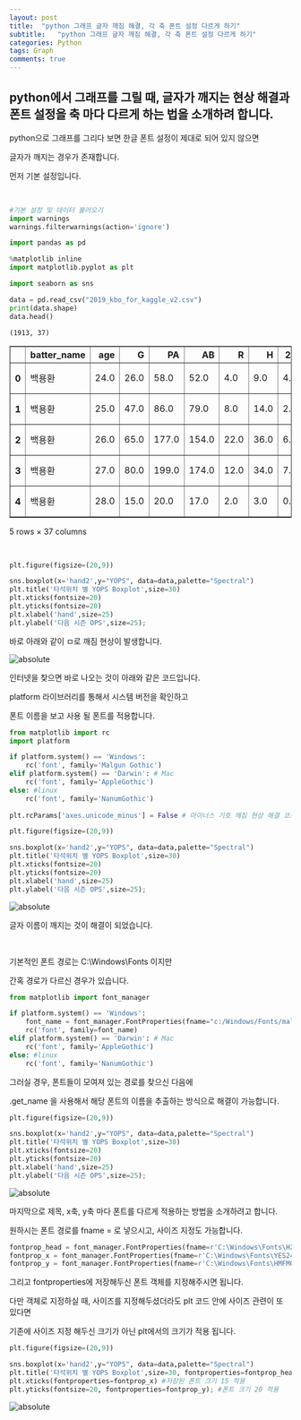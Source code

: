 ```yaml
---
layout: post
title:  "python 그래프 글자 깨짐 해결, 각 축 폰트 설정 다르게 하기"
subtitle:   "python 그래프 글자 깨짐 해결, 각 축 폰트 설정 다르게 하기"
categories: Python
tags: Graph
comments: true
---
```


## python에서 그래프를 그릴 때, 글자가 깨지는 현상 해결과 폰트 설정을 축 마다 다르게 하는 법을 소개하려 합니다.

python으로 그래프를 그리다 보면 한글 폰트 설정이 제대로 되어 있지 않으면

글자가 깨지는 경우가 존재합니다.

먼저 기본 설정입니다.

<br/>

```python
#기본 설정 및 데이터 불러오기
import warnings
warnings.filterwarnings(action='ignore')

import pandas as pd

%matplotlib inline
import matplotlib.pyplot as plt

import seaborn as sns

data = pd.read_csv("2019_kbo_for_kaggle_v2.csv")
print(data.shape)
data.head()
```

    (1913, 37)
    

<div>
<style scoped>
    .dataframe tbody tr th:only-of-type {
        vertical-align: middle;
    }

    .dataframe tbody tr th {
        vertical-align: top;
    }

    .dataframe thead th {
        text-align: right;
    }
</style>
<table border="1" class="dataframe">
  <thead>
    <tr style="text-align: right;">
      <th></th>
      <th>batter_name</th>
      <th>age</th>
      <th>G</th>
      <th>PA</th>
      <th>AB</th>
      <th>R</th>
      <th>H</th>
      <th>2B</th>
      <th>3B</th>
      <th>HR</th>
      <th>...</th>
      <th>tp</th>
      <th>1B</th>
      <th>FBP</th>
      <th>avg</th>
      <th>OBP</th>
      <th>SLG</th>
      <th>OPS</th>
      <th>p_year</th>
      <th>YAB</th>
      <th>YOPS</th>
    </tr>
  </thead>
  <tbody>
    <tr>
      <th>0</th>
      <td>백용환</td>
      <td>24.0</td>
      <td>26.0</td>
      <td>58.0</td>
      <td>52.0</td>
      <td>4.0</td>
      <td>9.0</td>
      <td>4.0</td>
      <td>0.0</td>
      <td>0.0</td>
      <td>...</td>
      <td>포수</td>
      <td>5.0</td>
      <td>6.0</td>
      <td>0.173</td>
      <td>0.259</td>
      <td>0.250</td>
      <td>0.509</td>
      <td>2014</td>
      <td>79.0</td>
      <td>0.580</td>
    </tr>
    <tr>
      <th>1</th>
      <td>백용환</td>
      <td>25.0</td>
      <td>47.0</td>
      <td>86.0</td>
      <td>79.0</td>
      <td>8.0</td>
      <td>14.0</td>
      <td>2.0</td>
      <td>0.0</td>
      <td>4.0</td>
      <td>...</td>
      <td>포수</td>
      <td>8.0</td>
      <td>5.0</td>
      <td>0.177</td>
      <td>0.226</td>
      <td>0.354</td>
      <td>0.580</td>
      <td>2015</td>
      <td>154.0</td>
      <td>0.784</td>
    </tr>
    <tr>
      <th>2</th>
      <td>백용환</td>
      <td>26.0</td>
      <td>65.0</td>
      <td>177.0</td>
      <td>154.0</td>
      <td>22.0</td>
      <td>36.0</td>
      <td>6.0</td>
      <td>0.0</td>
      <td>10.0</td>
      <td>...</td>
      <td>포수</td>
      <td>20.0</td>
      <td>20.0</td>
      <td>0.234</td>
      <td>0.316</td>
      <td>0.468</td>
      <td>0.784</td>
      <td>2016</td>
      <td>174.0</td>
      <td>0.581</td>
    </tr>
    <tr>
      <th>3</th>
      <td>백용환</td>
      <td>27.0</td>
      <td>80.0</td>
      <td>199.0</td>
      <td>174.0</td>
      <td>12.0</td>
      <td>34.0</td>
      <td>7.0</td>
      <td>0.0</td>
      <td>4.0</td>
      <td>...</td>
      <td>포수</td>
      <td>23.0</td>
      <td>20.0</td>
      <td>0.195</td>
      <td>0.276</td>
      <td>0.305</td>
      <td>0.581</td>
      <td>2017</td>
      <td>17.0</td>
      <td>0.476</td>
    </tr>
    <tr>
      <th>4</th>
      <td>백용환</td>
      <td>28.0</td>
      <td>15.0</td>
      <td>20.0</td>
      <td>17.0</td>
      <td>2.0</td>
      <td>3.0</td>
      <td>0.0</td>
      <td>0.0</td>
      <td>0.0</td>
      <td>...</td>
      <td>포수</td>
      <td>3.0</td>
      <td>3.0</td>
      <td>0.176</td>
      <td>0.300</td>
      <td>0.176</td>
      <td>0.476</td>
      <td>2018</td>
      <td>47.0</td>
      <td>0.691</td>
    </tr>
  </tbody>
</table>
<p>5 rows × 37 columns</p>
</div>

<br/>

```python
plt.figure(figsize=(20,9))

sns.boxplot(x='hand2',y="YOPS", data=data,palette="Spectral")
plt.title('타석위치 별 YOPS Boxplot',size=30)
plt.xticks(fontsize=20)
plt.yticks(fontsize=20)
plt.xlabel('hand',size=25)
plt.ylabel('다음 시즌 OPS',size=25);
```

바로 아래와 같이 ㅁ로 깨짐 현상이 발생합니다.

<img data-action="zoom" src='{{ "/assets/img/font_error/output_2_0.png" | relative_url }}' alt='absolute'>
    
<br/>

인터넷을 찾으면 바로 나오는 것이 아래와 같은 코드입니다.

platform 라이브러리를 통해서 시스템 버전을 확인하고

폰트 이름을 보고 사용 될 폰트를 적용합니다.


```python
from matplotlib import rc
import platform

if platform.system() == 'Windows':
    rc('font', family='Malgun Gothic')
elif platform.system() == 'Darwin': # Mac
    rc('font', family='AppleGothic')
else: #linux
    rc('font', family='NanumGothic')
    
plt.rcParams['axes.unicode_minus'] = False # 마이너스 기호 깨짐 현상 해결 코드
```

```python
plt.figure(figsize=(20,9))

sns.boxplot(x='hand2',y="YOPS", data=data,palette="Spectral")
plt.title('타석위치 별 YOPS Boxplot',size=30)
plt.xticks(fontsize=20)
plt.yticks(fontsize=20)
plt.xlabel('hand',size=25)
plt.ylabel('다음 시즌 OPS',size=25);
```


<img data-action="zoom" src='{{ "/assets/img/font_error/output_5_0.png" | relative_url }}' alt='absolute'>
    
<br/>

글자 이름이 깨지는 것이 해결이 되었습니다.

<br/>

기본적인 폰트 경로는 C:\Windows\Fonts 이지만

간혹 경로가 다르신 경우가 있습니다.


```python
from matplotlib import font_manager

if platform.system() == 'Windows':
    font_name = font_manager.FontProperties(fname="c:/Windows/Fonts/malgun.ttf").get_name() #원하는 폰트 ttf
    rc('font', family=font_name)
elif platform.system() == 'Darwin': # Mac
    rc('font', family='AppleGothic')
else: #linux
    rc('font', family='NanumGothic')
```

그러실 경우, 폰트들이 모여져 있는 경로를 찾으신 다음에 

.get_name 을 사용해서 해당 폰트의 이름을 추출하는 방식으로 해결이 가능합니다.


```python
plt.figure(figsize=(20,9))

sns.boxplot(x='hand2',y="YOPS", data=data,palette="Spectral")
plt.title('타석위치 별 YOPS Boxplot',size=30)
plt.xticks(fontsize=20)
plt.yticks(fontsize=20)
plt.xlabel('hand',size=25)
plt.ylabel('다음 시즌 OPS',size=25);
```


<img data-action="zoom" src='{{ "/assets/img/font_error/output_9_0.png" | relative_url }}' alt='absolute'>
    
<br/>

마지막으로 제목, x축, y축 마다 폰트를 다르게 적용하는 방법을 소개하려고 합니다.

원하시는 폰트 경로를 fname = 로 넣으시고, 사이즈 지정도 가능합니다.


```python
fontprop_head = font_manager.FontProperties(fname=r'C:\Windows\Fonts\H2GTRE.TTF')
fontprop_x = font_manager.FontProperties(fname=r'C:\Windows\Fonts\YES24.TTF', size = 15)
fontprop_y = font_manager.FontProperties(fname=r'C:\Windows\Fonts\HMFMOLD.TTF', size = 10)
```

그리고 fontproperties에 저장해두신 폰트 객체를 지정해주시면 됩니다.

다만 객체로 지정하실 때, 사이즈를 지정해두셨더라도 plt 코드 안에 사이즈 관련이 또 있다면

기존에 사이즈 지정 해두신 크기가 아닌 plt에서의 크기가 적용 됩니다.


```python
plt.figure(figsize=(20,9))

sns.boxplot(x='hand2',y="YOPS", data=data,palette="Spectral")
plt.title('타석위치 별 YOPS Boxplot',size=30, fontproperties=fontprop_head)
plt.xticks(fontproperties=fontprop_x) #저장된 폰트 크기 15 적용
plt.yticks(fontsize=20, fontproperties=fontprop_y); #폰트 크기 20 적용
```

<img data-action="zoom" src='{{ "/assets/img/font_error/output_13_0.png" | relative_url }}' alt='absolute'>